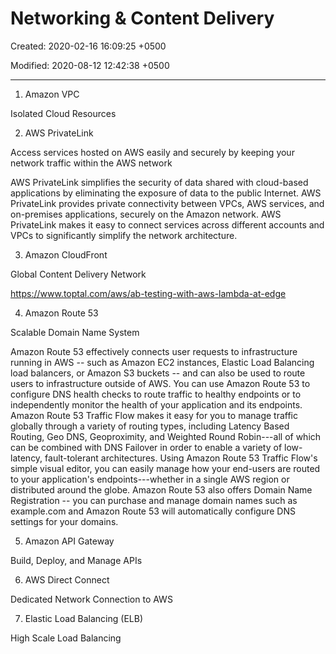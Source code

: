# Networking & Content Delivery

Created: 2020-02-16 16:09:25 +0500

Modified: 2020-08-12 12:42:38 +0500

---

1.  Amazon VPC

Isolated Cloud Resources



2.  AWS PrivateLink

Access services hosted on AWS easily and securely by keeping your network traffic within the AWS network



AWS PrivateLink simplifies the security of data shared with cloud-based applications by eliminating the exposure of data to the public Internet. AWS PrivateLink provides private connectivity between VPCs, AWS services, and on-premises applications, securely on the Amazon network. AWS PrivateLink makes it easy to connect services across different accounts and VPCs to significantly simplify the network architecture.



3.  Amazon CloudFront

Global Content Delivery Network



<https://www.toptal.com/aws/ab-testing-with-aws-lambda-at-edge>



4.  Amazon Route 53

Scalable Domain Name System



Amazon Route 53 effectively connects user requests to infrastructure running in AWS -- such as Amazon EC2 instances, Elastic Load Balancing load balancers, or Amazon S3 buckets -- and can also be used to route users to infrastructure outside of AWS. You can use Amazon Route 53 to configure DNS health checks to route traffic to healthy endpoints or to independently monitor the health of your application and its endpoints. Amazon Route 53 Traffic Flow makes it easy for you to manage traffic globally through a variety of routing types, including Latency Based Routing, Geo DNS, Geoproximity, and Weighted Round Robin---all of which can be combined with DNS Failover in order to enable a variety of low-latency, fault-tolerant architectures. Using Amazon Route 53 Traffic Flow's simple visual editor, you can easily manage how your end-users are routed to your application's endpoints---whether in a single AWS region or distributed around the globe. Amazon Route 53 also offers Domain Name Registration -- you can purchase and manage domain names such as example.com and Amazon Route 53 will automatically configure DNS settings for your domains.



5.  Amazon API Gateway

Build, Deploy, and Manage APIs



6.  AWS Direct Connect

Dedicated Network Connection to AWS



7.  Elastic Load Balancing (ELB)

High Scale Load Balancing
